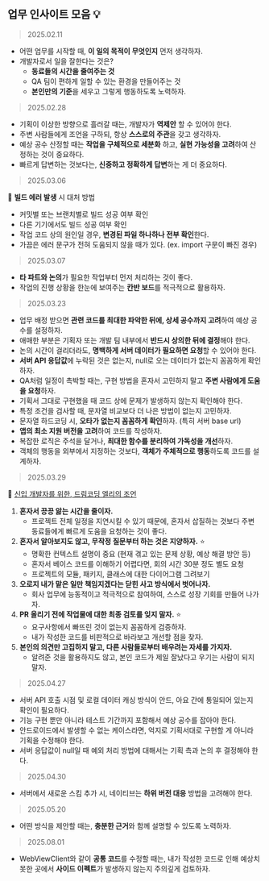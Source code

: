 ## 업무 인사이트 모음 💡

>2025.02.11 

- 어떤 업무를 시작할 때, **이 일의 목적이 무엇인지** 먼저 생각하자.
- 개발자로서 일을 잘한다는 것은? 
  - **동료들의 시간을 줄여주는 것** 
  - QA 팀이 편하게 일할 수 있는 환경을 만들어주는 것 
  - **본인만의 기준**을 세우고 그렇게 행동하도록 노력하자. 

>2025.02.28

- 기획이 이상한 방향으로 흘러갈 때는, 개발자가 **역제안** 할 수 있어야 한다.
- 주변 사람들에게 조언을 구하되, 항상 **스스로의 주관**을 갖고 생각하자. 
- 예상 공수 산정할 때는 **작업을 구체적으로 세분화** 하고, **실현 가능성을 고려**하여 산정하는 것이 중요하다. 
- 빠르게 답변하는 것보다는, **신중하고 정확하게 답변**하는 게 더 중요하다. 

>2025.03.06

📍 **빌드 에러 발생** 시 대처 방법 

- 커밋별 또는 브랜치별로 빌드 성공 여부 확인  
- 다른 기기에서도 빌드 성공 여부 확인 
- 작업 코드 상의 원인일 경우, **변경된 파일 하나하나 전부 확인**한다. 
- 가끔은 에러 문구가 전혀 도움되지 않을 때가 있다. (ex. import 구문이 빠진 경우) 

>2025.03.07

- **타 파트와 논의**가 필요한 작업부터 먼저 처리하는 것이 좋다. 
- 작업의 진행 상황을 한눈에 보여주는 **칸반 보드**를 적극적으로 활용하자. 

>2025.03.23

- 업무 배정 받으면 **관련 코드를 최대한 파악한 뒤에, 상세 공수까지 고려**하여 예상 공수를 설정하자.
- 애매한 부분은 기획자 또는 개발 팀 내부에서 **반드시 상의한 뒤에 결정**해야 한다.
- 논의 시간이 걸리더라도, **명백하게 서버 데이터가 필요하면 요청**할 수 있어야 한다.
- **서버 API 응답값**에 누락된 것은 없는지, null로 오는 데이터가 없는지 꼼꼼하게 확인하자.
- QA처럼 일정이 촉박할 때는, 구현 방법을 혼자서 고민하지 말고 **주변 사람에게 도움을 요청**하자.
- 기획서 그대로 구현했을 때 코드 상에 문제가 발생하지 않는지 확인해야 한다.
- 특정 조건을 검사할 때, 문자열 비교보다 더 나은 방법이 없는지 고민하자.
- 문자열 하드코딩 시, **오타가 없는지 꼼꼼하게 확인**하자. (특히 서버 base url)
- **앱의 최소 지원 버전을 고려**하여 코드를 작성하자.
- 복잡한 로직은 주석을 달거나, **최대한 함수를 분리하여 가독성을 개선**하자.
- 객체의 행동을 외부에서 지정하는 것보다, **객체가 주체적으로 행동**하도록 코드를 설계하자.

>2025.03.29 

📍 [신입 개발자를 위한, 드림코딩 엘리의 조언](https://www.youtube.com/watch?v=vtVpMBbRmlA)

1. **혼자서 끙끙 앓는 시간을 줄이자.** 
    - 프로젝트 전체 일정을 지연시킬 수 있기 때문에, 혼자서 삽질하는 것보다 주변 동료들에게 빠르게 도움을 요청하는 것이 좋다. 
2. **혼자서 알아보지도 않고, 무작정 질문부터 하는 것은 지양하자.** ⭐️
    - 명확한 컨텍스트 설명이 중요 (현재 겪고 있는 문제 상황, 예상 해결 방안 등)
    - 혼자서 베이스 코드를 이해하기 어렵다면, 회의 시간 30분 정도 별도 요청
    - 프로젝트의 모듈, 패키지, 클래스에 대한 다이어그램 그려보기 
3. **오로지 내가 맡은 일만 책임지겠다는 닫힌 사고 방식에서 벗어나자.** 
    - 회사 업무에 능동적이고 적극적으로 참여하여, 스스로 성장 기회를 만들어 나가자. 
4. **PR 올리기 전에 작업물에 대한 최종 검토를 잊지 말자.** ⭐️
    - 요구사항에서 빠뜨린 것이 없는지 꼼꼼하게 검증하자. 
    - 내가 작성한 코드를 비판적으로 바라보고 개선할 점을 찾자. 
5. **본인의 의견만 고집하지 말고, 다른 사람들로부터 배우려는 자세를 가지자.** 
    - 알려준 것을 활용하지도 않고, 본인 코드가 제일 잘났다고 우기는 사람이 되지 말자.

>2025.04.27

- 서버 API 호출 시점 및 로컬 데이터 캐싱 방식이 안드, 아요 간에 통일되어 있는지 확인이 필요하다.
- 기능 구현 뿐만 아니라 테스트 기간까지 포함해서 예상 공수를 잡아야 한다. 
- 안드로이드에서 발생할 수 없는 케이스라면, 억지로 기획서대로 구현할 게 아니라 기획을 수정해야 한다.
- 서버 응답값이 null일 때 예외 처리 방법에 대해서는 기획 측과 논의 후 결정해야 한다.

>2025.04.30

- 서버에서 새로운 스킴 추가 시, 네이티브는 **하위 버전 대응** 방법을 고려해야 한다. 

>2025.05.20 

- 어떤 방식을 제안할 때는, **충분한 근거**와 함께 설명할 수 있도록 노력하자. 

>2025.08.01

- WebViewClient와 같이 **공통 코드**를 수정할 때는, 내가 작성한 코드로 인해 예상치 못한 곳에서 **사이드 이펙트**가 발생하지 않는지 주의깊게 검토하자. 